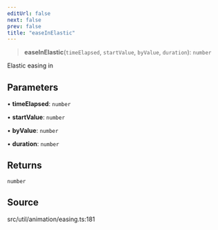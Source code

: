 ```yaml
---
editUrl: false
next: false
prev: false
title: "easeInElastic"
---
```


> **easeInElastic**(`timeElapsed`, `startValue`, `byValue`, `duration`): `number`

Elastic easing in

## Parameters

• **timeElapsed**: `number`

• **startValue**: `number`

• **byValue**: `number`

• **duration**: `number`

## Returns

`number`

## Source

src/util/animation/easing.ts:181

